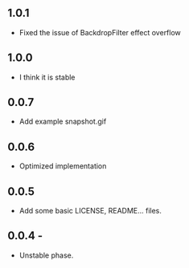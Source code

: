 ## 1.0.1

* Fixed the issue of BackdropFilter effect overflow

## 1.0.0

* I think it is stable

## 0.0.7

* Add example snapshot.gif

## 0.0.6

* Optimized implementation

## 0.0.5

* Add some basic LICENSE, README... files.

## 0.0.4 -

* Unstable phase.
